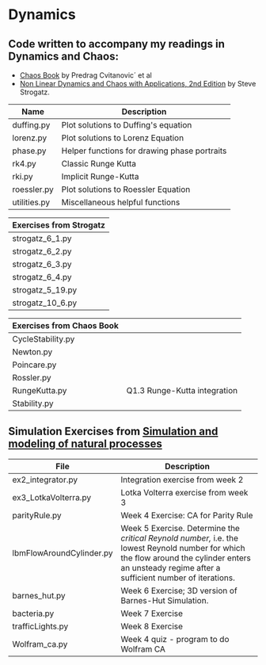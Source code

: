 # Dynamics

## Code written to accompany my readings in Dynamics and Chaos:
* [Chaos Book](http://chaosbook.org/) by Predrag Cvitanovic´ et al
* [Non Linear Dynamics and Chaos with Applications, 2nd Edition](http://www.stevenstrogatz.com/books/nonlinear-dynamics-and-chaos-with-applications-to-physics-biology-chemistry-and-engineering) by Steve Strogatz.

| Name | Description |
| -------------------------- | ------------------------------------------------| 
| duffing.py  | Plot solutions to Duffing's equation |
| lorenz.py   | Plot solutions to Lorenz Equation |
| phase.py    | Helper functions for drawing phase portraits |
| rk4.py      | Classic Runge Kutta |
| rki.py      | Implicit Runge-Kutta |
| roessler.py | Plot solutions to Roessler Equation |
| utilities.py | Miscellaneous helpful functions |

| Exercises from Strogatz  |
| ----------------------------------------------------------| 
| strogatz_6_1.py |
| strogatz_6_2.py |
| strogatz_6_3.py |
| strogatz_6_4.py |
| strogatz_5_19.py |
| strogatz_10_6.py |

| Exercises from Chaos Book||
|-------------------|---------------------------------------------------------------------------------------------------|
|CycleStability.py||
|Newton.py||
|Poincare.py||
|Rossler.py||
|RungeKutta.py|Q1.3 Runge-Kutta integration |
|Stability.py||

## Simulation Exercises from [Simulation and modeling of natural processes](https://www.coursera.org/learn/modeling-simulation-natural-processes/home/info)

| File | Description |
|-------------------------|----------------------------------------|
| ex2_integrator.py | Integration exercise from week 2 |
| ex3_LotkaVolterra.py | Lotka Volterra exercise from week 3 |
| parityRule.py | Week 4 Exercise: CA for Parity Rule|
| lbmFlowAroundCylinder.py | Week 5 Exercise. Determine the _critical Reynold number,_ i.e. the lowest Reynold number for which the flow around the cylinder enters an unsteady regime after a sufficient number of iterations. |
| barnes_hut.py | Week 6 Exercise; 3D version of Barnes-Hut Simulation. |
| bacteria.py| Week 7 Exercise |
| trafficLights.py | Week 8 Exercise|
| Wolfram_ca.py    | Week 4 quiz - program to do Wolfram CA |
